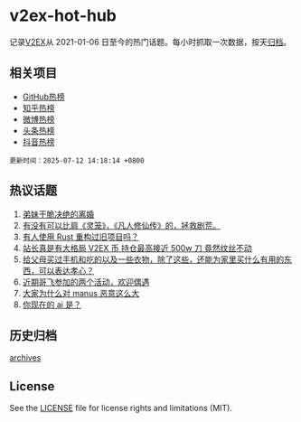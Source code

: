 # v2ex-hot-hub

 记录[V2EX](https://www.v2ex.com/)从 2021-01-06 日至今的热门话题。每小时抓取一次数据，按天[归档](archives)。
 
 ## 相关项目

- [GitHub热榜](https://github.com/lonnyzhang423/github-hot-hub)
- [知乎热榜](https://github.com/lonnyzhang423/zhihu-hot-hub)
- [微博热榜](https://github.com/lonnyzhang423/weibo-hot-hub)
- [头条热榜](https://github.com/lonnyzhang423/toutiao-hot-hub)
- [抖音热榜](https://github.com/lonnyzhang423/douyin-hot-hub)


 `更新时间：2025-07-12 14:18:14 +0800`

## 热议话题

1. [弟妹干脆决绝的离婚](https://www.v2ex.com/t/1144632)
1. [有没有可以比肩《灵笼》，《凡人修仙传》的，拯救剧荒。](https://www.v2ex.com/t/1144569)
1. [有人使用 Rust 重构过旧项目吗？](https://www.v2ex.com/t/1144592)
1. [站长真是有大格局 V2EX 币 持仓最高接近 500w 刀 竟然纹丝不动](https://www.v2ex.com/t/1144709)
1. [给父母买过手机和吃的以及一些衣物，除了这些，还能为家里买什么有用的东西，可以表达孝心？](https://www.v2ex.com/t/1144571)
1. [近期哥飞参加的两个活动，欢迎偶遇](https://www.v2ex.com/t/1144586)
1. [大家为什么对 manus 恶意这么大](https://www.v2ex.com/t/1144640)
1. [你现在的 ai 是？](https://www.v2ex.com/t/1144664)

## 历史归档

[archives](archives)

## License

See the [LICENSE](LICENSE) file for license rights and limitations (MIT).
